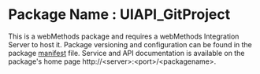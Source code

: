 # Package Name : UIAPI_GitProject
This is a webMethods package and requires a webMethods Integration Server to host it. Package versioning and configuration can be found in the package [manifest](./UIAPI_GitProject/manifest.v3) file. Service and API documentation is available on the package's home page http://&lt;server&gt;:&lt;port&gt;/&lt;packagename>.